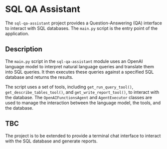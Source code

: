 # SQL QA Assistant

The `sql-qa-assistant` project provides a Question-Answering (QA) interface to interact with SQL databases. The `main.py` script is the entry point of the application.

## Description

The `main.py` script in the `sql-qa-assistant` module uses an OpenAI language model to interpret natural language queries and translate them into SQL queries. It then executes these queries against a specified SQL database and returns the results.

The script uses a set of tools, including `get_run_query_tool()`, `get_describe_tables_tool()`, and `get_write_report_tool()`, to interact with the database. The `OpenAIFunctionsAgent` and `AgentExecutor` classes are used to manage the interaction between the language model, the tools, and the database.

## TBC

The project is to be extended to provide a terminal chat interface to interact with the SQL database and generate reports.